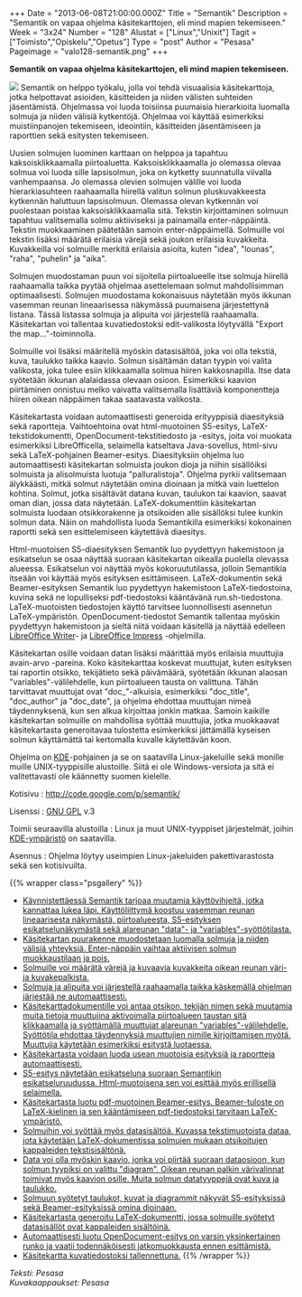 +++
Date = "2013-06-08T21:00:00.000Z"
Title = "Semantik"
Description = "Semantik on vapaa ohjelma käsitekarttojen, eli mind mapien tekemiseen."
Week = "3x24"
Number = "128"
Alustat = ["Linux","Unixit"]
Tagit = ["Toimisto","Opiskelu","Opetus"]
Type = "post"
Author = "Pesasa"
Pageimage = "valo128-semantik.png"
+++


**Semantik on vapaa ohjelma käsitekarttojen, eli mind mapien
tekemiseen.**

![ ](/images/valo128-semantik.png "fig:valo128-semantik.png") Semantik on helppo
työkalu, jolla voi tehdä visuaalisia käsitekarttoja, jotka helpottavat
asioiden, käsitteiden ja niiden välisten suhteiden jäsentämistä.
Ohjelmassa voi luoda toisiinsa puumaisia hierarkioita luomalla solmuja
ja niiden välisiä kytkentöjä. Ohjelmaa voi käyttää esimerkiksi
muistiinpanojen tekemiseen, ideointiin, käsitteiden jäsentämiseen ja
raporttien sekä esitysten tekemiseen.

Uusien solmujen luominen karttaan on helppoa ja tapahtuu
kaksoisklikkaamalla piirtoaluetta. Kaksoisklikkaamalla jo olemassa
olevaa solmua voi luoda sille lapsisolmun, joka on kytketty suunnatulla
viivalla vanhempaansa. Jo olemassa olevien solmujen välille voi luoda
hierarkiasuhteen raahaamalla hiirellä valitun solmun pluskuvakkeesta
kytkennän haluttuun lapsisolmuun. Olemassa olevan kytkennän voi
puolestaan poistaa kaksoisklikkaamalla sitä. Tekstin kirjoittaminen
solmuun tapahtuu valitsemalla solmu aktiiviseksi ja painamalla
enter-näppäintä. Tekstin muokkaaminen päätetään samoin
enter-näppäimellä. Solmuille voi tekstin lisäksi määrätä erilaisia
värejä sekä joukon erilaisia kuvakkeita. Kuvakkeilla voi solmuille
merkitä erilaisia asioita, kuten "idea", "lounas", "raha", "puhelin" ja
"aika".

Solmujen muodostaman puun voi sijoitella piirtoalueelle itse solmuja
hiirellä raahaamalla taikka pyytää ohjelmaa asettelemaan solmut
mahdollisimman optimaalisesti. Solmujen muodostama kokonaisuus näytetään
myös ikkunan vasemman reunan lineaarisessa näkymässä puumaisena
järjestettynä listana. Tässä listassa solmuja ja alipuita voi
järjestellä raahaamalla. Käsitekartan voi tallentaa kuvatiedostoksi
edit-valikosta löytyvällä "Export the map..."-toiminnolla.

Solmuille voi lisäksi määritellä myöskin datasisältöä, joka voi olla
tekstiä, kuva, taulukko taikka kaavio. Solmun sisältämän datan tyypin
voi valita valikosta, joka tulee esiin klikkaamalla solmua hiiren
kakkosnapilla. Itse data syötetään ikkunan alalaidassa olevaan osioon.
Esimerkiksi kaavion piirtäminen onnistuu melko vaivatta valitsemalla
lisättäviä komponentteja hiiren oikean näppäimen takaa saatavasta
valikosta.

Käsitekartasta voidaan automaattisesti generoida erityyppisiä
diaesityksiä sekä raportteja. Vaihtoehtoina ovat html-muotoinen
S5-esitys, LaTeX-tekstidokumentti, OpenDocument-tekstitiedosto ja
-esitys, joita voi muokata esimerkiksi LibreOfficella, selaimella
katseltava Java-sovellus, html-sivu sekä LaTeX-pohjainen Beamer-esitys.
Diaesityksiin ohjelma luo automaattisesti käsitekartan solmuista joukon
dioja ja niihin sisällöiksi solmuista ja alisolmuista luotuja
"palluralistoja". Ohjelma pyrkii valitsemaan älykkäästi, mitkä solmut
näytetään omina dioinaan ja mitkä vain luettelon kohtina. Solmut, jotka
sisältävät datana kuvan, taulukon tai kaavion, saavat oman dian, jossa
data näytetään. LaTeX-dokumenttiin käsitekartan solmuista luodaan
otsikkorakenne ja otsikoiden alle sisällöksi tulee kunkin solmun data.
Näin on mahdollista luoda Semantikilla esimerkiksi kokonainen raportti
sekä sen esittelemiseen käytettävä diaesitys.

Html-muotoisen S5-diaesityksen Semantik luo pyydettyyn hakemistoon ja
esikatselun se osaa näyttää suoraan käsitekartan oikealla puolella
olevassa alueessa. Esikatselun voi näyttää myös kokoruututilassa,
jolloin Semantikia itseään voi käyttää myös esityksen esittämiseen.
LaTeX-dokumentin sekä Beamer-esityksen Semantik luo pyydettyyn
hakemistoon LaTeX-tiedostoina, kuvina sekä ne lopulliseksi
pdf-tiedostoksi kääntävänä run.sh-tiedostona. LaTeX-muotoisten
tiedostojen käyttö tarvitsee luonnollisesti asennetun LaTeX-ympäristön.
OpenDocument-tiedostot Semantik tallentaa myöskin pyydettyyn hakemistoon
ja sieltä niitä voidaan käsitellä ja näyttää edelleen [LibreOffice
Writer](LibreOffice_Writer "wikilink")- ja [LibreOffice
Impress](LibreOffice_Impress "wikilink") -ohjelmilla.

Käsitekartan osille voidaan datan lisäksi määrittää myös erilaisia
muuttujia avain-arvo -pareina. Koko käsitekarttaa koskevat muuttujat,
kuten esityksen tai raportin otsikko, tekijätieto sekä päivämäärä,
syötetään ikkunan alaosan "variables"-välilehdelle, kun piirtoalueen
tausta on valittuna. Tähän tarvittavat muuttujat ovat "doc\_"-alkuisia,
esimerkiksi "doc\_title", "doc\_author" ja "doc\_date", ja ohjelma
ehdottaa muuttujan nimeä täydennyksenä, kun sen alkua kirjoittaa jonkin
matkaa. Samoin kaikille käsitekartan solmuille on mahdollisa syöttää
muuttujia, jotka muokkaavat käsitekartasta generoitavaa tulostetta
esimkerkiksi jättämällä kyseisen solmun käyttämättä tai kertomalla
kuvalle käytettävän koon.

Ohjelma on [KDE](KDE)-pohjainen ja se on saatavilla
Linux-jakeluille sekä monille muille UNIX-tyyppisille alustoille. Siitä
ei ole Windows-versiota ja sitä ei valitettavasti ole käännetty suomen
kielelle.

Kotisivu
:   <http://code.google.com/p/semantik/>

Lisenssi
:   [GNU GPL](GNU_GPL) v.3

Toimii seuraavilla alustoilla
:   Linux ja muut UNIX-tyyppiset järjestelmät, joihin
    [KDE-ympäristö](KDE "wikilink") on saatavilla.

Asennus
:   Ohjelma löytyy useimpien Linux-jakeluiden pakettivarastosta sekä sen
    kotisivuilta.

{{% wrapper class="psgallery" %}}
-   [Käynnistettäessä Semantik tarjoaa muutamia käyttövihjeitä, jotka
    kannattaa lukea läpi. Käyttöliittymä koostuu vasemman reunan
    lineaarisesta näkymästä, piirtoalueesta, S5-esityksen
    esikatselunäkymästä sekä alareunan "data"- ja
    "variables"-syöttötilasta.](/images/semantik-1.jpg)
-   [Käsitekartan puurakenne muodostetaan luomalla solmuja ja niiden
    välisiä yhteyksiä. Enter-näppäin vaihtaa aktiivisen solmun
    muokkaustilaan ja pois.](/images/semantik-2.jpg)
-   [Solmuille voi määrätä värejä ja kuvaavia kuvakkeita oikean reunan
    väri- ja kuvakepalkista.](/images/semantik-3.jpg)
-   [Solmuja ja alipuita voi järjestellä raahaamalla taikka käskemällä
    ohjelman järjestää ne automaattisesti.](/images/semantik-4.jpg)
-   [Käsitekarttadokumentille voi antaa otsikon, tekijän nimen sekä
    muutamia muita tietoja muuttujina aktivoimalla piirtoalueen taustan
    sitä klikkaamalla ja syöttämällä muuttujat alareunan
    "variables"-välilehdelle. Syöttötila ehdottaa täydennyksiä
    muuttujien nimille kirjoittamisen myötä. Muuttujia käytetään
    esimerkiksi esitystä luotaessa.](/images/semantik-5.jpg)
-   [Käsitekartasta voidaan luoda usean muotoisia esityksiä ja
    raportteja automaattisesti.](/images/semantik-6.jpg)
-   [S5-esitys näytetään esikatseluna suoraan Semantikin
    esikatseluruudussa. Html-muotoisena sen voi esittää myös erillisellä
    selaimella.](/images/semantik-7.jpg)
-   [Käsitekartasta luotu pdf-muotoinen Beamer-esitys. Beamer-tuloste on
    LaTeX-kielinen ja sen kääntämiseen pdf-tiedostoksi tarvitaan
    LaTeX-ympäristö.](/images/semantik-8.jpg)
-   [Solmuihin voi syöttää myös datasisältöä. Kuvassa tekstimuotoista
    dataa, jota käytetään LaTeX-dokumentissa solmujen mukaan
    otsikoitujen kappaleiden tekstisisältönä.](/images/semantik-9.jpg)
-   [Data voi olla myöskin kaavio, jonka voi piirtää suoraan dataosioon,
    kun solmun tyypiksi on valittu "diagram". Oikean reunan palkin
    värivalinnat toimivat myös kaavion osille. Muita solmun datatyyppejä
    ovat kuva ja taulukko.](/images/semantik-10.jpg)
-   [Solmuun syötetyt taulukot, kuvat ja diagrammit näkyvät
    S5-esityksissä sekä Beamer-esityksissä omina
    dioinaan.](/images/semantik-11.jpg)
-   [Käsitekartasta generoitu LaTeX-dokumentti, jossa solmuille syötetyt
    datasisällöt ovat kappaleiden sisältöinä.](/images/semantik-12.jpg)
-   [Automaattisesti luotu OpenDocument-esitys on varsin yksinkertainen
    runko ja vaatii todennäköisesti jatkomuokkausta ennen
    esittämistä.](/images/semantik-13.jpg)
-   [Käsitekartta kuvatiedostoksi
    tallennettuna.](/images/semantik-14.jpg)
{{% /wrapper %}}

*Teksti: Pesasa* <br />
*Kuvakaappaukset: Pesasa*


